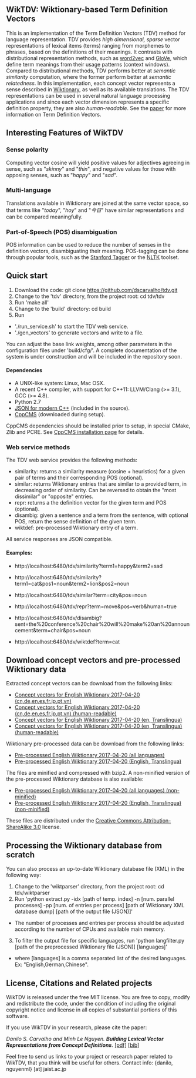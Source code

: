 ## WikTDV: Wiktionary-based Term Definition Vectors

This is an implementation of the Term Definition Vectors (TDV) method for language representation. TDV provides *high dimensional, sparse* vector representations of lexical items (terms) ranging from morphemes to phrases, based on the definitions of their meanings. It contrasts with distributional representation methods, such as [word2vec](https://code.google.com/archive/p/word2vec/) and [GloVe](https://github.com/stanfordnlp/GloVe/), which define term meanings from their usage patterns (context windows). Compared to distributional methods, TDV performs better at *semantic similarity* computation, where the former perform better at *semantic relatedness*.
In this implementation, each concept vector represents a sense described in [Wiktionary](https://www.wiktionary.org), as well as its available translations. The TDV representations can be used in several natural language processing applications and since each vector dimension represents a specific definition property, they are also *human-readable*. See the [paper](https://www.aclweb.org/anthology/E/E17/E17-1085.pdf) for more information on Term Definition Vectors.


## Interesting Features of WikTDV
### Sense polarity
Computing vector cosine will yield positive values for adjectives agreeing in sense, such as "*skinny*" and "*thin*", and negative values for those with opposing senses, such as "*happy*" and "*sad*".

### Multi-language
Translations available in Wiktionary are joined at the same vector space, so that terms like "*today*", "*hoy*" and "*今日*" have similar representations and can be compared meaningfully.

### Part-of-Speech (POS) disambiguation
POS information can be used to reduce the number of senses in the definition vectors, disambiguating their meaning. POS-tagging can be done through popular tools, such as the [Stanford Tagger](https://nlp.stanford.edu/software/tagger.shtml) or the [NLTK](http://www.nltk.org/) toolset.

## Quick start
1. Download the code: git clone https://github.com/dscarvalho/tdv.git
2. Change to the 'tdv' directory, from the project root: cd tdv/tdv
3. Run 'make all'
4. Change to the 'build' directory: cd build
5. Run
  - './run\_service.sh' to start the TDV web service.
  - './gen\_vectors' to generate vectors and write to a file.

You can adjust the base link weights, among other parameters in the configuration files under 'build/cfg/'.
A complete documentation of the system is under construction and will be included in the repository soon.

#### Dependencies
- A UNIX-like system: Linux, Mac OSX.
- A recent C++ compiler, with support for C++11: LLVM/Clang (>= 3.1), GCC (>= 4.8).
- Python 2.7
- [JSON for modern C++](https://github.com/nlohmann/json) (included in the source).
- [CppCMS](http://cppcms.com/) (downloaded during setup).

CppCMS dependencies should be installed prior to setup, in special CMake, Zlib and PCRE. See [CppCMS installation page](http://cppcms.com/wikipp/en/page/cppcms_1x_build) for details.

### Web service methods
The TDV web service provides the following methods:
- similarity: returns a similarity measure (cosine + heuristics) for a given pair of terms and their corresponding POS (optional).
- similar: returns Wiktionary entries that are similar to a provided term, in decreasing order of similarity. Can be reversed to obtain the "most dissimilar" or "opposite" entries.
- repr: returns a the definition vector for the given term and POS (optional).
- disambig: given a sentence and a term from the sentence, with optional POS, return the sense definition of the given term.
- wiktdef: pre-processed Wiktionary entry of a term.

All service responses are JSON compatible.

#### Examples:
* http://localhost:6480/tdv/similarity?term1=happy&term2=sad
* http://localhost:6480/tdv/similarity?term1=cat&pos1=noun&term2=lion&pos2=noun

* http://localhost:6480/tdv/similar?term=city&pos=noun

* http://localhost:6480/tdv/repr?term=move&pos=verb&human=true

* http://localhost:6480/tdv/disambig?sent=the%20conference%20chair%20will%20make%20an%20announcement&term=chair&pos=noun

* http://localhost:6480/tdv/wiktdef?term=cat



## Download concept vectors and pre-processed Wiktionary data
Extracted concept vectors can be download from the following links:

- [Concept vectors for English Wiktionary 2017-04-20 (cn,de,en,es,fr,jp,pt,vn)](http://www.jaist.ac.jp/~s1520009/files/tdv/enwiktdb.vectors.json.bz2)
- [Concept vectors for English Wiktionary 2017-04-20 (cn,de,en,es,fr,jp,pt,vn) (human-readable)](http://www.jaist.ac.jp/~s1520009/files/tdv/enwiktdb.meanings.json.bz2)
- [Concept vectors for English Wiktionary 2017-04-20 (en, Translingua)](http://www.jaist.ac.jp/~s1520009/files/tdv/enwiktdb.vectors_en-tr.json.bz2)
- [Concept vectors for English Wiktionary 2017-04-20 (en, Translingua) (human-readable)](http://www.jaist.ac.jp/~s1520009/files/tdv/enwiktdb.meanings_en-tr.json.bz2)

Wiktionary pre-processed data can be download from the following links:
- [Pre-processed English Wiktionary 2017-04-20 (all languages)](http://www.jaist.ac.jp/~s1520009/files/tdv/enwiktdb_sorted_min.json.bz2)
- [Pre-processed English Wiktionary 2017-04-20 (English, Translingua)](http://www.jaist.ac.jp/~s1520009/files/tdv/enwiktdb_sorted_en-tr_min.json.bz2)

The files are minified and compressed with bzip2. A non-minified version of the pre-processed Wiktionary database is also available:
- [Pre-processed English Wiktionary 2017-04-20 (all languages) (non-minified)](http://www.jaist.ac.jp/~s1520009/files/tdv/enwiktdb_sorted.json.bz2)
- [Pre-processed English Wiktionary 2017-04-20 (English, Translingua) (non-minified)](http://www.jaist.ac.jp/~s1520009/files/tdv/enwiktdb_sorted_en-tr.json.bz2)

These files are distributed under the [Creative Commons Attribution-ShareAlike 3.0](https://creativecommons.org/licenses/by-sa/3.0/) license.


## Processing the Wiktionary database from scratch
You can also process an up-to-date Wiktionary database file (XML) in the following way:

1. Change to the 'wiktparser' directory, from the project root: cd tdv/wiktparser
2. Run 'python extract.py -idx [path of temp. index] -n [num. parallel processes] -pp [num. of entries per process] [path of Wiktionary XML database dump] [path of the output file (JSON)]'
  - The number of processes and entries per process should be adjusted according to the number of CPUs and available main memory.
3. To filter the output file for specific languages, run 'python langfilter.py [path of the preprocessed Wiktionary file (JSON)] [languages]'
  - where [languages] is a comma separated list of the desired languages. Ex: "English,German,Chinese".
  
  
## License, Citations and Related projects
WikTDV is released under the free MIT license. You are free to copy, modify and redistribute the code, under the condition of including the original copyright notice and license in all copies of substantial portions of this software.
 
If you use WikTDV in your research, please cite the paper:
 
*Danilo S. Carvalho and Minh Le Nguyen. **Building Lexical Vector Representations from Concept Definitions***. [[pdf]](https://www.aclweb.org/anthology/E/E17/E17-1085.pdf) [[bib]](https://aclweb.org/anthology/E/E17/E17-1085.bib)
 
Feel free to send us links to your project or research paper related to WikTDV, that you think will be useful for others.
Contact info: {danilo, nguyenml} [at] jaist.ac.jp
 

